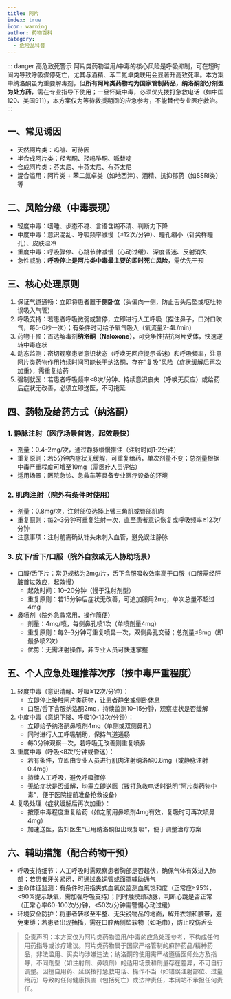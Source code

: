 ```yaml
---
title: 阿片
index: true
icon: warning
author: 药物百科
category:
  - 危险品科普
---
```


::: danger 高危致死警示
阿片类药物滥用/中毒的核心风险是呼吸抑制，可在短时间内导致呼吸骤停死亡，尤其与酒精、苯二氮卓类联用会显著升高致死率。本方案中纳洛酮虽为重要解毒剂，但**所有阿片类药物均为国家管制药品，纳洛酮部分剂型为处方药**，需在专业指导下使用；一旦怀疑中毒，必须优先拨打急救电话（如中国120、美国911），本方案仅为等待救援期间的应急参考，不能替代专业医疗救治。
:::

## 一、常见诱因
- 天然阿片类：吗啡、可待因
- 半合成阿片类：羟考酮、羟吗啡酮、哌替啶
- 合成阿片类：芬太尼、卡芬太尼、布芬太尼
- 混合滥用：阿片类 + 苯二氮卓类（如地西泮）、酒精、抗抑郁药（如SSRI类）等

## 二、风险分级（中毒表现）
- 轻度中毒：嗜睡、步态不稳、言语含糊不清、判断力下降
- 中度中毒：意识混乱、呼吸频率减慢（≤12次/分钟）、瞳孔缩小（针尖样瞳孔）、皮肤湿冷
- 重度中毒：呼吸骤停、心跳节律减慢（心动过缓）、深度昏迷、反射消失
- 急性威胁：**呼吸停止是阿片类中毒最主要的即时死亡风险**，需优先干预

## 三、核心处理原则
1. 保证气道通畅：立即将患者置于**侧卧位**（头偏向一侧，防止舌头后坠或呕吐物误吸入气管）
2. 呼吸支持：若患者呼吸微弱或暂停，立即进行人工呼吸（捏住鼻子，口对口吹气，每5-6秒一次）；有条件时可给予氧气吸入（氧流量2-4L/min）
3. 药物干预：首选解毒剂**纳洛酮（Naloxone）**，可竞争性拮抗阿片受体，快速逆转中毒症状
4. 动态监测：密切观察患者意识状态（呼唤无回应提示昏迷）和呼吸频率，注意阿片类药物作用持续时间可能长于纳洛酮，存在“复吸”风险（症状缓解后再次加重），需重复给药
5. 强制就医：若患者呼吸频率<8次/分钟、持续意识丧失（呼唤无反应）或给药后症状无改善，必须立即送医，不可拖延

## 四、药物及给药方式（纳洛酮）
### 1. 静脉注射（医疗场景首选，起效最快）
- 剂量：0.4–2mg/次，通过静脉缓慢推注（注射时间1-2分钟）
- 重复原则：若5分钟内症状无缓解，可重复给药，单次剂量不变；总剂量根据中毒严重程度可增至10mg（需医疗人员评估）
- 适用场景：医院急诊、急救车等具备专业医疗设备的环境

### 2. 肌肉注射（院外有条件时使用）
- 剂量：0.8mg/次，注射部位选择上臂三角肌或臀部肌肉
- 重复原则：每2–3分钟可重复注射一次，直至患者意识恢复或呼吸频率≥12次/分钟
- 注意事项：注射前需确认针头未刺入血管，避免误注静脉

### 3. 皮下/舌下/口服（院外自救或无人协助场景）
- 口服/舌下片：常见规格为2mg/片，舌下含服吸收效率高于口服（口服需经肝脏首过效应，起效慢）
  - 起效时间：10–20分钟（慢于注射剂型）
  - 重复原则：若15分钟后症状无改善，可追加服用2mg，单次总量不超过4mg
- 鼻喷剂（院外急救常用，操作简便）
  - 剂量：4mg/喷，每侧鼻孔喷1次（单喷剂量4mg）
  - 重复原则：每2–3分钟可重复喷鼻一次，双侧鼻孔交替；总剂量≤8mg（即最多喷2次）
  - 优势：无需注射操作，非专业人员可快速掌握

## 五、个人应急处理推荐次序（按中毒严重程度）
1. 轻度中毒（意识清醒、呼吸≥12次/分钟）：
   - 立即停止接触阿片类药物，让患者静坐或侧卧休息
   - 口服/舌下含服纳洛酮2mg，持续监测10–15分钟，观察症状是否缓解
2. 中度中毒（意识下降、呼吸10-12次/分钟）：
   - 立即给予纳洛酮鼻喷剂4mg（单侧或双侧鼻孔）
   - 同时进行人工呼吸辅助，保持气道通畅
   - 每3分钟观察一次，若呼吸无改善则重复喷鼻
3. 重度中毒（呼吸<8次/分钟或昏迷）：
   - 若有条件，立即由专业人员进行肌肉注射纳洛酮0.8mg（或静脉注射0.4mg）
   - 持续人工呼吸，避免呼吸骤停
   - 无论症状是否缓解，均需立即送医（拨打急救电话时说明“阿片类药物中毒”，便于医院提前准备抢救设备）
4. 复吸处理（症状缓解后再次加重）：
   - 按原中毒程度重复给药（如之前用鼻喷剂4mg有效，复吸时可再次喷鼻4mg）
   - 加速送医，告知医生“已用纳洛酮但出现复吸”，便于调整治疗方案

## 六、辅助措施（配合药物干预）
- 呼吸支持细节：人工呼吸时需观察患者胸部是否起伏，确保气体有效进入肺部；若患者牙关紧闭，可通过鼻饲管或面罩辅助通气
- 生命体征监测：有条件时用指夹式血氧仪监测血氧饱和度（正常应≥95%，<90%提示缺氧，需加强呼吸支持）；同时触摸颈动脉，判断心跳是否正常（正常心率60-100次/分钟，<50次/分钟需警惕心动过缓）
- 环境安全防护：将患者转移至平整、无尖锐物品的地面，解开衣领和腰带，避免束缚；若患者出现抽搐，需在口腔两侧垫软物（如毛巾），防止咬伤舌头

> 免责声明：本方案仅为阿片类药物滥用/中毒的应急处理参考，不构成任何用药指导或诊疗建议。阿片类药物属于国家严格管制的麻醉药品/精神药品，非法滥用、买卖均涉嫌违法；纳洛酮的使用需严格遵循医师处方及指导，不同剂型（如注射剂、鼻喷剂）的适用场景和剂量存在差异，不可自行调整。因擅自用药、延误拨打急救电话、操作不当（如错误注射部位、过量给药）导致的任何健康损害（包括死亡）或法律责任，本网站不承担任何责任。